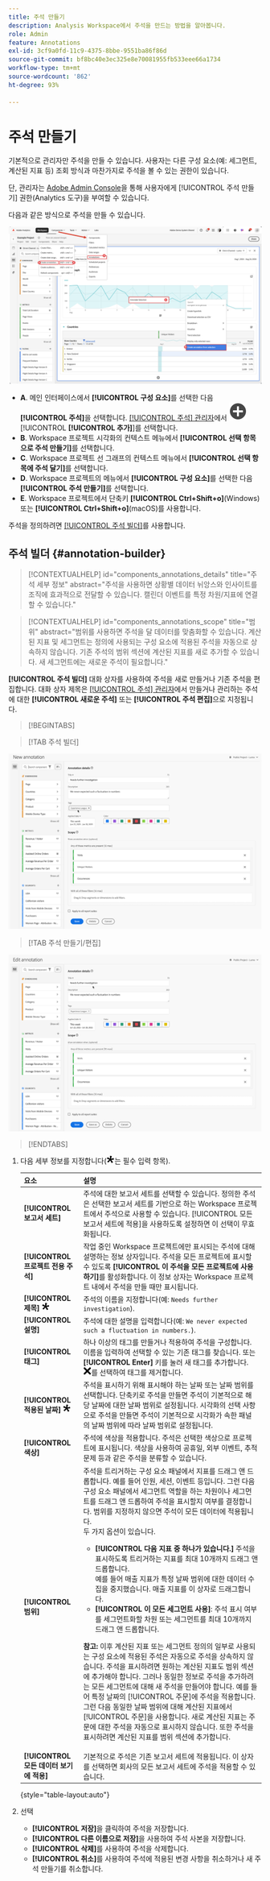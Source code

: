 ```yaml
---
title: 주석 만들기
description: Analysis Workspace에서 주석을 만드는 방법을 알아봅니다.
role: Admin
feature: Annotations
exl-id: 3cf9a0fd-11c9-4375-8bbe-9551ba86f86d
source-git-commit: bf8bc40e3ec325e8e70081955fb533eee66a1734
workflow-type: tm+mt
source-wordcount: '862'
ht-degree: 93%

---
```


# 주석 만들기

기본적으로 관리자만 주석을 만들 수 있습니다. 사용자는 다른 구성 요소(예: 세그먼트, 계산된 지표 등) 조회 방식과 마찬가지로 주석을 볼 수 있는 권한이 있습니다.


단, 관리자는 [Adobe Admin Console](https://experienceleague.adobe.com/docs/analytics/admin/admin-console/permissions/analytics-tools.html?lang=ko)을 통해 사용자에게 [!UICONTROL 주석 만들기] 권한(Analytics 도구)을 부여할 수 있습니다.

다음과 같은 방식으로 주석을 만들 수 있습니다.

![주석 만들기](assets/create-annotation.png)

* **A**. 메인 인터페이스에서 **[!UICONTROL 구성 요소]**&#x200B;를 선택한 다음 **[!UICONTROL 주석]**&#x200B;을 선택합니다. [[!UICONTROL 주석] 관리자](/help/analyze/analysis-workspace/components/annotations/manage-annotations.md)에서 ![AddCircle](/help/assets/icons/AddCircle.svg) [!UICONTROL **[!UICONTROL 추가]**]를 선택합니다.
* **B**. Workspace 프로젝트 시각화의 컨텍스트 메뉴에서 **[!UICONTROL 선택 항목으로 주석 만들기]**&#x200B;를 선택합니다.
* **C**. Workspace 프로젝트 선 그래프의 컨텍스트 메뉴에서 **[!UICONTROL 선택 항목에 주석 달기]**&#x200B;를 선택합니다.
* **D**. Workspace 프로젝트의 메뉴에서 **[!UICONTROL 구성 요소]**&#x200B;를 선택한 다음 **[!UICONTROL 주석 만들기]**&#x200B;를 선택합니다.
* **E**.  Workspace 프로젝트에서 단축키 **[!UICONTROL Ctrl+Shift+o]**(Windows) 또는 **[!UICONTROL Ctrl+Shift+o]**(macOS)를 사용합니다.

주석을 정의하려면 [[!UICONTROL 주석 빌더]](#annotation-builder)를 사용합니다.



## 주석 빌더 {#annotation-builder}

>[!CONTEXTUALHELP]
>id="components_annotations_details"
>title="주석 세부 정보"
>abstract="주석을 사용하면 상황별 데이터 뉘앙스와 인사이트를 조직에 효과적으로 전달할 수 있습니다. 캘린더 이벤트를 특정 차원/지표에 연결할 수 있습니다."

>[!CONTEXTUALHELP]
>id="components_annotations_scope"
>title="범위"
>abstract="범위를 사용하면 주석을 달 데이터를 맞춤화할 수 있습니다. 계산된 지표 및 세그먼트는 정의에 사용되는 구성 요소에 적용된 주석을 자동으로 상속하지 않습니다. 기존 주석의 범위 섹션에 계산된 지표를 새로 추가할 수 있습니다. 새 세그먼트에는 새로운 주석이 필요합니다."



**[!UICONTROL 주석 빌더]** 대화 상자를 사용하여 주석을 새로 만들거나 기존 주석을 편집합니다. 대화 상자 제목은 [[!UICONTROL 주석] 관리자](/help/analyze/analysis-workspace/components/annotations/manage-annotations.md)에서 만들거나 관리하는 주석에 대한 **[!UICONTROL 새로운 주석]** 또는 **[!UICONTROL 주석 편집]**&#x200B;으로 지정됩니다.


>[!BEGINTABS]

>[!TAB 주석 빌더]

![다음 섹션에 설명된 필드와 옵션을 보여 주는 주석 세부 정보 창입니다.](assets/annotation-builder.png)

>[!TAB 주석 만들기/편집]

![다음 섹션에 설명된 필드와 옵션을 보여 주는 주석 세부 정보 창입니다.](assets/create-edit-annotation.png)

>[!ENDTABS]

1. 다음 세부 정보를 지정합니다(![필수](/help/assets/icons/Required.svg)는 필수 입력 항목).

   | 요소 | 설명 |
   | --- | --- |
   | **[!UICONTROL 보고서 세트]** | 주석에 대한 보고서 세트를 선택할 수 있습니다. 정의한 주석은 선택한 보고서 세트를 기반으로 하는 Workspace 프로젝트에서 주석으로 사용할 수 있습니다. [!UICONTROL 모든 보고서 세트에 적용]을 사용하도록 설정하면 이 선택이 무효화됩니다. |
   | **[!UICONTROL 프로젝트 전용 주석]** | 작업 중인 Workspace 프로젝트에만 표시되는 주석에 대해 설명하는 정보 상자입니다. 주석을 모든 프로젝트에 표시할 수 있도록 **[!UICONTROL 이 주석을 모든 프로젝트에 사용하기]**&#x200B;를 활성화합니다. 이 정보 상자는 Workspace 프로젝트 내에서 주석을 만들 때만 표시됩니다. |
   | **[!UICONTROL 제목]** ![필수](/help/assets/icons/Required.svg) | 주석의 이름을 지정합니다(예: `Needs further investigation`). |
   | **[!UICONTROL 설명]** | 주석에 대한 설명을 입력합니다(예: `We never expected such a fluctuation in numbers.`). |
   | **[!UICONTROL 태그]** | 하나 이상의 태그를 만들거나 적용하여 주석을 구성합니다. 이름을 입력하여 선택할 수 있는 기존 태그를 찾습니다. 또는 **[!UICONTROL Enter]** 키를 눌러 새 태그를 추가합니다. ![CrossSize75](/help/assets/icons/CrossSize75.svg)를 선택하여 태그를 제거합니다. |
   | **[!UICONTROL 적용된 날짜]** ![필수](/help/assets/icons/Required.svg) | 주석을 표시하기 위해 표시해야 하는 날짜 또는 날짜 범위를 선택합니다. 단축키로 주석을 만들면 주석이 기본적으로 해당 날짜에 대한 날짜 범위로 설정됩니다. 시각화의 선택 사항으로 주석을 만들면 주석이 기본적으로 시각화가 속한 패널의 날짜 범위에 따라 날짜 범위로 설정됩니다. |
   | **[!UICONTROL 색상]** | 주석에 색상을 적용합니다. 주석은 선택한 색상으로 프로젝트에 표시됩니다. 색상을 사용하여 공휴일, 외부 이벤트, 추적 문제 등과 같은 주석을 분류할 수 있습니다. |
   | **[!UICONTROL 범위]** | 주석을 트리거하는 구성 요소 패널에서 지표를 드래그 앤 드롭합니다. 예를 들어 인원, 세션, 이벤트 등입니다. 그런 다음 구성 요소 패널에서 세그먼트 역할을 하는 차원이나 세그먼트를 드래그 앤 드롭하여 주석을 표시할지 여부를 결정합니다. 범위를 지정하지 않으면 주석이 모든 데이터에 적용됩니다. <br/>두 가지 옵션이 있습니다.<ul><li>**[!UICONTROL 다음 지표 중 하나가 있습니다.]** 주석을 표시하도록 트리거하는 지표를 최대 10개까지 드래그 앤 드롭합니다.<br/>예를 들어 매출 지표가 특정 날짜 범위에 대한 데이터 수집을 중지했습니다. 매출 지표를 이 상자로 드래그합니다.</li><li>**[!UICONTROL 이 모든 세그먼트 사용]**: 주석 표시 여부를 세그먼트화할 차원 또는 세그먼트를 최대 10개까지 드래그 앤 드롭합니다.</li></ul><p><p>**참고:** 이후 계산된 지표 또는 세그먼트 정의의 일부로 사용되는 구성 요소에 적용된 주석은 자동으로 주석을 상속하지 않습니다. 주석을 표시하려면 원하는 계산된 지표도 범위 섹션에 추가해야 합니다. 그러나 동일한 정보로 주석을 추가하려는 모든 세그먼트에 대해 새 주석을 만들어야 합니다. 예를 들어 특정 날짜의 [!UICONTROL 주문]에 주석을 적용합니다. 그런 다음 동일한 날짜 범위에 대해 계산된 지표에서 [!UICONTROL 주문]을 사용합니다. 새로 계산된 지표는 주문에 대한 주석을 자동으로 표시하지 않습니다. 또한 주석을 표시하려면 계산된 지표를 범위 섹션에 추가합니다. |
   | **[!UICONTROL 모든 데이터 보기에 적용]** | 기본적으로 주석은 기존 보고서 세트에 적용됩니다. 이 상자를 선택하면 회사의 모든 보고서 세트에 주석을 적용할 수 있습니다. |

   {style="table-layout:auto"}

1. 선택
   * **[!UICONTROL 저장]**&#x200B;을 클릭하여 주석을 저장합니다.
   * **[!UICONTROL 다른 이름으로 저장]**&#x200B;을 사용하여 주석 사본을 저장합니다.
   * **[!UICONTROL 삭제]**&#x200B;를 사용하여 주석을 삭제합니다.
   * **[!UICONTROL 취소]**&#x200B;를 사용하여 주석에 적용된 변경 사항을 취소하거나 새 주석 만들기를 취소합니다.
